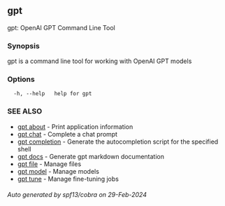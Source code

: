 ## gpt

gpt: OpenAI GPT Command Line Tool

### Synopsis

gpt is a command line tool for working with OpenAI GPT models

### Options

```
  -h, --help   help for gpt
```

### SEE ALSO

* [gpt about](gpt_about.md)	 - Print application information
* [gpt chat](gpt_chat.md)	 - Complete a chat prompt
* [gpt completion](gpt_completion.md)	 - Generate the autocompletion script for the specified shell
* [gpt docs](gpt_docs.md)	 - Generate gpt markdown documentation
* [gpt file](gpt_file.md)	 - Manage files
* [gpt model](gpt_model.md)	 - Manage models
* [gpt tune](gpt_tune.md)	 - Manage fine-tuning jobs

###### Auto generated by spf13/cobra on 29-Feb-2024
